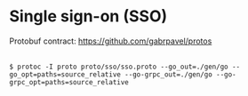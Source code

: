 # Single sign-on (SSO)

Protobuf contract: https://github.com/gabrpavel/protos
<br></br>
```
$ protoc -I proto proto/sso/sso.proto --go_out=./gen/go --go_opt=paths=source_relative --go-grpc_out=./gen/go --go-grpc_opt=paths=source_relative
```
